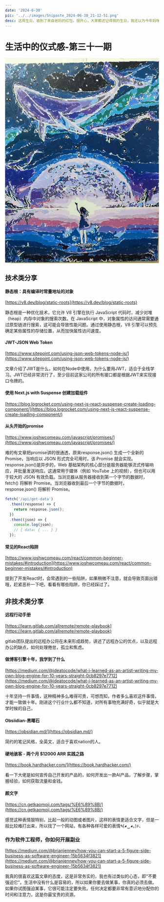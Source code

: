 ```yaml
---
date: '2024-6-30'
pic: '../../images/Snipaste_2024-06-30_21-12-51.png'
desc: 这周生日，收到了来自爸妈的红包，很开心，大家都还记得我的生日，我还以为今年妈咪又要忘记了，但是妈咪还是记起来了就很开心，下面这幅画是我为自己准备的生日礼物，所谓生活需要有仪式感，所以我认真为自己准备了礼物。
---
```

# 生活中的仪式感-第三十一期


![Snipaste_2024-06-30_21-12-51.png](../../images/Snipaste_2024-06-30_21-12-51.png)


## 技术类分享

#### 静态根：具有编译时常量地址的对象

[https://v8.dev/blog/static-roots](https://v8.dev/blog/static-roots)

静态根是一种优化技术，它允许 V8 引擎在执行 JavaScript 代码时，减少对堆（heap）内存中对象的搜索次数。在 JavaScript 中，对象属性的访问通常需要通过原型链进行搜索，这可能会导致性能问题。通过使用静态根，V8 引擎可以预先确定某些属性的存储位置，从而加快属性访问速度。


#### JWT-JSON Web  Token

[https://www.sitepoint.com/using-json-web-tokens-node-js/](https://www.sitepoint.com/using-json-web-tokens-node-js/)

文章介绍了JWT是什么，如何在Node中使用，为什么要用JWT，适合于全栈学习。JWT已经非常流行了，至少目前这家公司的所有接口都是根据JWT来实现接口令牌的。


#### 使用 Next.js with Suspense 创建加载组件

[https://blog.logrocket.com/using-next-js-react-suspense-create-loading-component/](https://blog.logrocket.com/using-next-js-react-suspense-create-loading-component/)


#### 从头开始的promise

[https://www.joshwcomeau.com/javascript/promises/](https://www.joshwcomeau.com/javascript/promises/)

难的有文章把promise讲的很通透，原来response.json() 生成一个全新的 Promise，当响应以 JSON 形式完全可用时，该 Promise 就会实现。response.json()是异步的，Web 基础架构的核心部分是服务器能够流式传输响应，并批量发送响应。这通常用于媒体（例如 YouTube 上的视频），但也可以用于较大的 JSON 有效负载。当浏览器从服务器接收到第一个字节的数据时， fetch() 将解析 Promise。当浏览器收到最后一个字节的数据时， response.json() 将解析 Promise。

```javascript
fetch('/api/get-data')
  .then((response) => {
    return response.json();
  })
  .then((json) => {
    console.log(json);
    // { data: { ... } }
  });
```


#### 常见的React陷阱

[https://www.joshwcomeau.com/react/common-beginner-mistakes/#introduction](https://www.joshwcomeau.com/react/common-beginner-mistakes/#introduction)

提到了开发React时，会常遇到的一些陷阱，如果稍微不注意，就会导致页面出错哦，赶紧恶补一下吧，看看有哪些陷阱，你已经踩过了。


## 非技术类分享

#### 远程行动手册

[https://learn.gitlab.com/allremote/remote-playbook](https://learn.gitlab.com/allremote/remote-playbook)

gitlab团队提出的远程办公将在未来形成趋势，讲述了远程办公的优点，以及远程办公的缺点，如何处理倦怠，孤立和焦虑。


#### 做博客引擎十年，我学到了什么

[https://medium.com/@ideatocode/what-i-learned-as-an-artist-writing-my-own-blog-engine-for-10-years-straight-0cb8297e7712](https://medium.com/@ideatocode/what-i-learned-as-an-artist-writing-my-own-blog-engine-for-10-years-straight-0cb8297e7712)


十年坚持一件事情，这种精神多么难得可贵，可想而知，作者多么喜欢这件事情，才能一致做十年。刚进这个行业什么都不知道，对所有事物充满好奇，似乎就是大学时候的自己，



#### Obsiidian-黑曜石
[https://obsidian.md/](https://obsidian.md/)

简约的笔记风格，全英文，适合于喜欢nation的人。


#### 硬地骇客 - 两个月 $12000 ARR 实践之路

[https://book.hardhacker.com/](https://book.hardhacker.com/)

看一下大佬是如何宣传自己开发的产品的，如何开发出一款AI产品，了解步骤，掌握经验，如何获取流量和金钱。



#### 颜文字

[https://cn.getkaomoji.com/tags/%E6%89%8B/](https://cn.getkaomoji.com/tags/%E6%89%8B/)

感觉这种表情狠特别，比起一般的动图或者图片，这样的表情更适合文字，但是一般比较难打出来，所以找了一个网站，有各种各样可爱的表情٩(◕‿◕｡)۶、


### 作为软件工程师，你如何开展副业

[https://medium.com/@brianjenney/how-you-can-start-a-5-figure-side-business-as-software-engineer-15b5634f3821](https://medium.com/@brianjenney/how-you-can-start-a-5-figure-side-business-as-software-engineer-15b5634f3821)

我真的很喜欢这篇文章的态度，这是非常务实的，我也有过类似的心态，即“不要强迫它”。生活中没有什么是容易的，所以如果你要去做某事，你真的必须去做。如果你试图强迫某事，它很可能注定要失败。任何决定都要非常有意识地分配你的时间和注意力，这是你最宝贵的资源。





